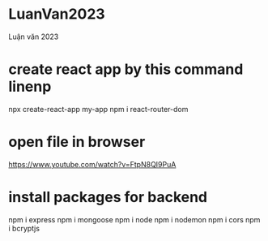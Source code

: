 # LuanVan2023
Luận văn 2023

# create react app by this command linenp
npx create-react-app my-app
npm i react-router-dom

# open file in browser
https://www.youtube.com/watch?v=FtpN8QI9PuA

# install packages for backend
npm i express
npm i mongoose
npm i node
npm i nodemon
npm i cors
npm i bcryptjs